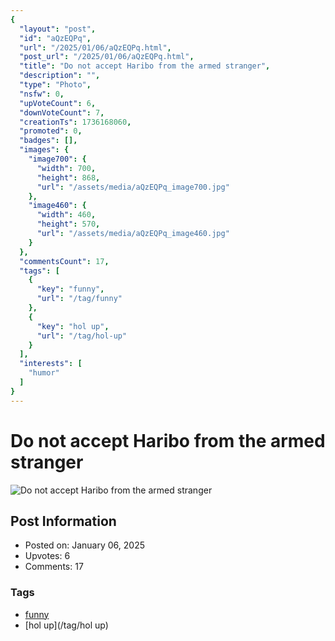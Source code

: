 ```yaml
---
{
  "layout": "post",
  "id": "aQzEQPq",
  "url": "/2025/01/06/aQzEQPq.html",
  "post_url": "/2025/01/06/aQzEQPq.html",
  "title": "Do not accept Haribo from the armed stranger",
  "description": "",
  "type": "Photo",
  "nsfw": 0,
  "upVoteCount": 6,
  "downVoteCount": 7,
  "creationTs": 1736168060,
  "promoted": 0,
  "badges": [],
  "images": {
    "image700": {
      "width": 700,
      "height": 868,
      "url": "/assets/media/aQzEQPq_image700.jpg"
    },
    "image460": {
      "width": 460,
      "height": 570,
      "url": "/assets/media/aQzEQPq_image460.jpg"
    }
  },
  "commentsCount": 17,
  "tags": [
    {
      "key": "funny",
      "url": "/tag/funny"
    },
    {
      "key": "hol up",
      "url": "/tag/hol-up"
    }
  ],
  "interests": [
    "humor"
  ]
}
---
```


# Do not accept Haribo from the armed stranger

![Do not accept Haribo from the armed stranger](/assets/media/aQzEQPq_image700.jpg)

## Post Information

- Posted on: January 06, 2025
- Upvotes: 6
- Comments: 17

### Tags

- [funny](/tag/funny)
- [hol up](/tag/hol up)
